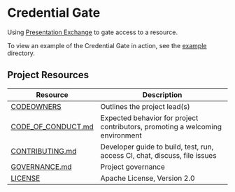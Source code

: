 # Credential Gate

Using [Presentation Exchange](https://identity.foundation/presentation-exchange/) to gate access to a resource.

To view an example of the Credential Gate in action, see the [example](./example) directory.

## Project Resources

| Resource                                   | Description                                                                   |
|--------------------------------------------|-------------------------------------------------------------------------------|
| [CODEOWNERS](./CODEOWNERS)                 | Outlines the project lead(s)                                                  |
| [CODE_OF_CONDUCT.md](./CODE_OF_CONDUCT.md) | Expected behavior for project contributors, promoting a welcoming environment |
| [CONTRIBUTING.md](./CONTRIBUTING.md)       | Developer guide to build, test, run, access CI, chat, discuss, file issues    |
| [GOVERNANCE.md](./GOVERNANCE.md)           | Project governance                                                            |
| [LICENSE](./LICENSE)                       | Apache License, Version 2.0                                                   |

